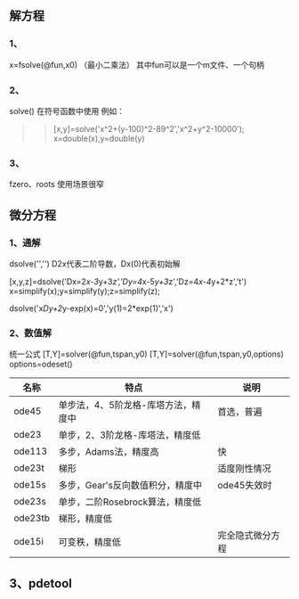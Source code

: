 
## 解方程
### 1、
x=fsolve(@fun,x0)     （最小二乘法）
其中fun可以是一个m文件、一个句柄

### 2、
solve()
 在符号函数中使用
例如：

>> [x,y]=solve('x^2+(y-100)^2-89^2','x^2+y^2-10000');
>> x=double(x),y=double(y)

### 3、
fzero、roots   使用场景很窄

## 微分方程

### 1、通解
dsolve('','')
D2x代表二阶导数，Dx(0)代表初始解

[x,y,z]=dsolve('Dx=2*x-3*y+3*z','Dy=4*x-5*y+3*z','Dz=4*x-4*y+2*z','t')
x=simplify(x);y=simplify(y);z=simplify(z);

dsolve('x*Dy+2*y-exp(x)=0','y(1)=2*exp(1)','x')

### 2、数值解
统一公式
[T,Y]=solver(@fun,tspan,y0)
[T,Y]=solver(@fun,tspan,y0,options)
options=odeset()


<table class="tableizer-table">
<thead><tr class="tableizer-firstrow"><th>名称</th><th>特点</th><th>说明</th></tr></thead><tbody>
 <tr><td>ode45</td><td>单步法，4、5阶龙格-库塔方法，精度中</td><td>首选，普遍</td></tr>
 <tr><td>ode23</td><td>单步，2、3阶龙格-库塔法，精度低</td><td>&nbsp;</td></tr>
 <tr><td>ode113</td><td>多步，Adams法，精度高</td><td>快</td></tr>
 <tr><td>ode23t</td><td>梯形</td><td>适度刚性情况</td></tr>
 <tr><td>ode15s</td><td>多步，Gear's反向数值积分，精度中</td><td>ode45失效时</td></tr>
 <tr><td>ode23s</td><td>单步，二阶Rosebrock算法，精度低</td><td>&nbsp;</td></tr>
 <tr><td>ode23tb</td><td>梯形，精度低</td><td>&nbsp;</td></tr>
 <tr><td>ode15i</td><td>可变秩，精度低</td><td>完全隐式微分方程</td></tr>
</tbody></table>



## 3、pdetool
